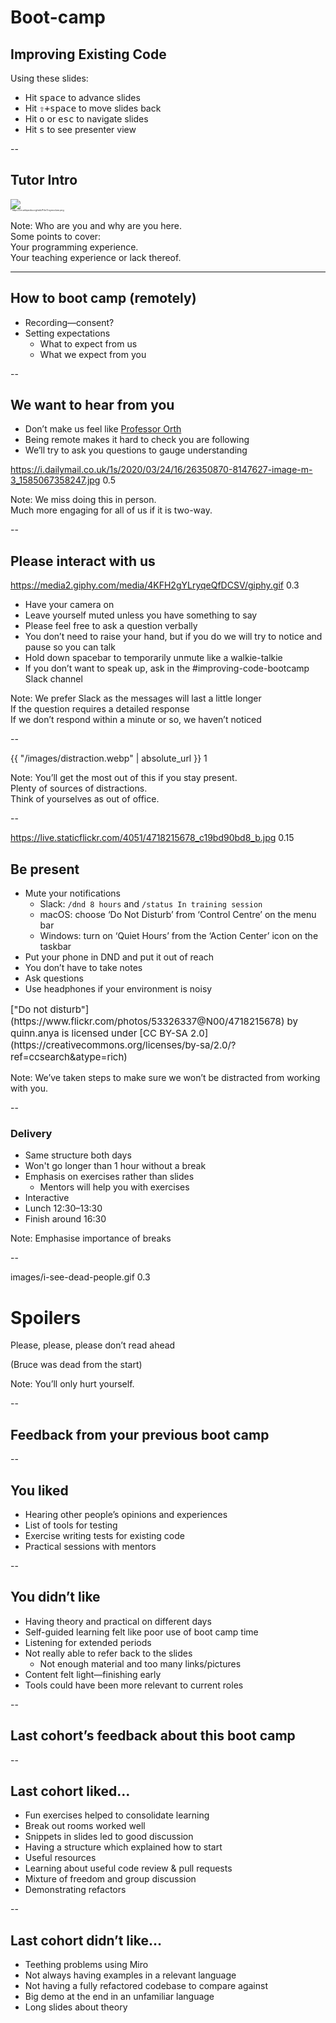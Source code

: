 # Boot-camp
## Improving Existing Code

Using these slides:

- Hit <kbd><kbd>space</kbd></kbd> to advance slides
- Hit <kbd><kbd>⇧</kbd>+<kbd>space</kbd></kbd> to move slides back
- Hit <kbd><kbd>o</kbd></kbd> or <kbd><kbd>esc</kbd></kbd> to navigate slides
- Hit <kbd><kbd>s</kbd></kbd> to see presenter view

--

## Tutor Intro

<img src="https://upload.wikimedia.org/wikipedia/en/6/6c/Troymcclure.png"/>
<div style="font-size: 0.25em">* https://en.wikipedia.org/wiki/File:Troymcclure.png</div>

Note:
  Who are you and why are you here.  
  Some points to cover:  
  Your programming experience.  
  Your teaching experience or lack thereof.  

---

## How to boot camp (remotely)

+ Recording—consent?
+ Setting expectations
  + What to expect from us
  + What we expect from you

--

## We want to hear from you

+ Don’t make us feel like [Professor Orth](https://www.msn.com/en-us/lifestyle/lifestyle-buzz/he-is-geppetto-73-year-old-unc-law-professor-goes-viral-after-recording-a-video-lecture-with-a-pinocchio-doll-sitting-in-the-front-row-because-he-didnt-want-to-teach-an-empty-class/ar-BB11E8UU)
+ Being remote makes it hard to check you are following
+ We’ll try to ask you questions to gauge understanding

<backgroundimage>https://i.dailymail.co.uk/1s/2020/03/24/16/26350870-8147627-image-m-3_1585067358247.jpg</backgroundimage>
<backgroundimageopacity>0.5</backgroundimageopacity>

Note: We miss doing this in person.  
Much more engaging for all of us if it is two-way.

--

## Please interact with us

<backgroundimage>https://media2.giphy.com/media/4KFH2gYLryqeQfDCSV/giphy.gif</backgroundimage>
<backgroundimageopacity>0.3</backgroundimageopacity>

+ Have your camera on
+ Leave yourself muted unless you have something to say
+ Please feel free to ask a question verbally
+ You don’t need to raise your hand, but if you do we will try to notice and pause so you can talk
+ Hold down spacebar to temporarily unmute like a walkie-talkie
+ If you don’t want to speak up, ask in the #improving-code-bootcamp Slack channel

Note: We prefer Slack as the messages will last a little longer  
If the question requires a detailed response  
If we don’t respond within a minute or so, we haven’t noticed  

--

<backgroundimage>{{ "/images/distraction.webp" | absolute_url }}</backgroundimage>
<backgroundimageopacity>1</backgroundimageopacity>
<!-- .element data-background-size="contain" -->

Note: You’ll get the most out of this if you stay present.  
Plenty of sources of distractions.  
Think of yourselves as out of office.

--

<backgroundimage>https://live.staticflickr.com/4051/4718215678_c19bd90bd8_b.jpg</backgroundimage>
<backgroundimageopacity>0.15</backgroundimageopacity>

## Be present

+ Mute your notifications
  + Slack: `/dnd 8 hours` and `/status In training session`
  + macOS: choose ‘Do Not Disturb’ from ‘Control Centre’ on the menu bar
  + Windows: turn on ‘Quiet Hours’ from the ‘Action Center’ icon on the taskbar
+ Put your phone in DND and put it out of reach
+ You don’t have to take notes
+ Ask questions
+ Use headphones if your environment is noisy


<p style="float:bottom;font-size:15px">
["Do not disturb"](https://www.flickr.com/photos/53326337@N00/4718215678) by quinn.anya is licensed under [CC BY-SA 2.0](https://creativecommons.org/licenses/by-sa/2.0/?ref=ccsearch&atype=rich)
</p>

Note: We’ve taken steps to make sure we won’t be distracted from working with you.

--

### Delivery

+ Same structure both days
+ Won't go longer than 1 hour without a break
+ Emphasis on exercises rather than slides
  + Mentors will help you with exercises
+ Interactive
+ Lunch 12:30–13:30
+ Finish around 16:30

Note: Emphasise importance of breaks

--

<backgroundimage>images/i-see-dead-people.gif</backgroundimage>
<backgroundimageopacity>0.3</backgroundimageopacity>

# Spoilers

Please, please, please don’t read ahead

(Bruce was dead from the start)

Note: You’ll only hurt yourself.  

--

## Feedback from your previous boot camp

--

## You liked

+ Hearing other people’s opinions and experiences
+ List of tools for testing
+ Exercise writing tests for existing code
+ Practical sessions with mentors

--

## You didn’t like

+ Having theory and practical on different days
+ Self-guided learning felt like poor use of boot camp time
+ Listening for extended periods
+ Not really able to refer back to the slides
  + Not enough material and too many links/pictures
+ Content felt light—finishing early
+ Tools could have been more relevant to current roles

--

## Last cohort’s feedback about this boot camp

--

## Last cohort liked…

+ Fun exercises helped to consolidate learning
+ Break out rooms worked well
+ Snippets in slides led to good discussion
+ Having a structure which explained how to start
+ Useful resources
+ Learning about useful code review & pull requests
+ Mixture of freedom and group discussion
+ Demonstrating refactors

--

## Last cohort didn’t like…

+ Teething problems using Miro
+ Not always having examples in a relevant language
+ Not having a fully refactored codebase to compare against
+ Big demo at the end in an unfamiliar language
+ Long slides about theory